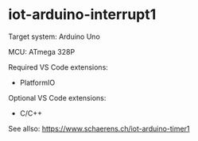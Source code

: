 # iot-arduino-interrupt1

Target system: Arduino Uno

MCU: ATmega 328P

Required VS Code extensions:
- PlatformIO

Optional VS Code extensions:
- C/C++

See allso: https://www.schaerens.ch/iot-arduino-timer1
